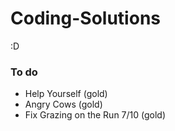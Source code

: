 # Coding-Solutions
:D

### To do
- Help Yourself (gold)
- Angry Cows (gold)
- Fix Grazing on the Run 7/10 (gold)
